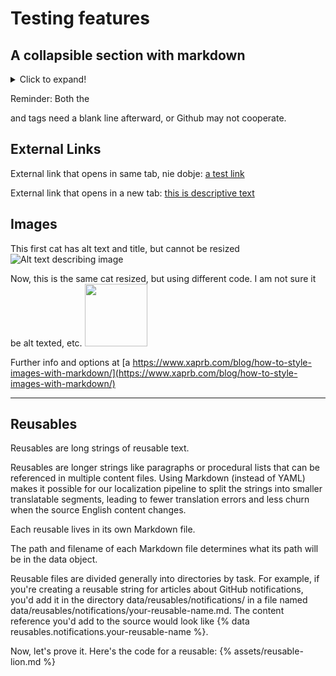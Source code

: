 # Testing features

## A collapsible section with markdown
<details>
  <summary>Click to expand!</summary>
  
  ### Heading
  1. A numbered
  2. list
     * With some
     * Sub bullets
</details>

Reminder: Both the <summary> and </details> tags need a blank line afterward, or Github may not cooperate.

## External Links

External link that opens in same tab, nie dobje: [a test link](https://hebrewlion.com)

External link that opens in a new tab: <a href="http://hebrewlion.com" target="_blank">this is descriptive text</a>

## Images

This first cat has alt text and title, but cannot be resized
![Alt text describing image](https://1000logos.net/wp-content/uploads/2021/05/GitHub-logo.png "How do you like this image? This is additional info, beyond alt text")

Now, this is the same cat resized, but using different code. I am not sure it be alt texted, etc.
<img src="https://1000logos.net/wp-content/uploads/2021/05/GitHub-logo.png" width="100">

Further info and options at [a https://www.xaprb.com/blog/how-to-style-images-with-markdown/](https://www.xaprb.com/blog/how-to-style-images-with-markdown/)

---------------

## Reusables

Reusables are long strings of reusable text.

Reusables are longer strings like paragraphs or procedural lists that can be referenced in multiple content files. Using Markdown (instead of YAML) makes it possible for our localization pipeline to split the strings into smaller translatable segments, leading to fewer translation errors and less churn when the source English content changes.

Each reusable lives in its own Markdown file.

The path and filename of each Markdown file determines what its path will be in the data object.

Reusable files are divided generally into directories by task. For example, if you're creating a reusable string for articles about GitHub notifications, you'd add it in the directory data/reusables/notifications/ in a file named data/reusables/notifications/your-reusable-name.md. The content reference you'd add to the source would look like {% data reusables.notifications.your-reusable-name %}.

Now, let's prove it. Here's the code for a reusable: {% assets/reusable-lion.md %}

